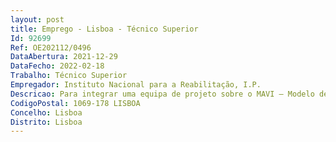 ```yaml
--- 
layout: post
title: Emprego - Lisboa - Técnico Superior
Id: 92699
Ref: OE202112/0496
DataAbertura: 2021-12-29
DataFecho: 2022-02-18
Trabalho: Técnico Superior
Empregador: Instituto Nacional para a Reabilitação, I.P.
Descricao: Para integrar uma equipa de projeto sobre o MAVI – Modelo de apoio à vidaindependente (D L 129 2017, de 9 de outubro)Principais funções a desempenhar   Avaliação técnica de candidaturas e pedidos de alteração   Acompanhamento das candidaturas e prestação de esclarecimentos   Acompanhamento técnico dos Projetos Piloto apoiados   Ações de monitorização técnica em equipa, incluindo visitas no terreno, quepoderão ocorrer em todo o território continental   Avaliação intercalar e final dos Projetos Piloto.
CodigoPostal: 1069-178 LISBOA
Concelho: Lisboa
Distrito: Lisboa
--- 
```

